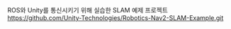 ROS와 Unity를 통신시키기 위해 실습한 SLAM 예제 프로젝트</br>
https://github.com/Unity-Technologies/Robotics-Nav2-SLAM-Example.git
